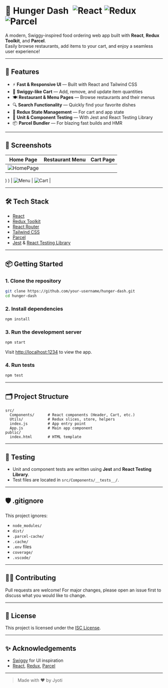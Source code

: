 # 🍔 **Hunger Dash** &nbsp;![React](https://img.shields.io/badge/React-20232A?style=flat&logo=react&logoColor=61DAFB) ![Redux](https://img.shields.io/badge/Redux-593D88?style=flat&logo=redux&logoColor=white) ![Parcel](https://img.shields.io/badge/Parcel-FF6F00?style=flat&logo=parcel&logoColor=white)

A modern, Swiggy-inspired food ordering web app built with **React**, **Redux Toolkit**, and **Parcel**.  
Easily browse restaurants, add items to your cart, and enjoy a seamless user experience!

---

## 🚀 **Features**

- ⚡️ **Fast & Responsive UI** — Built with React and Tailwind CSS
- 🛒 **Swiggy-like Cart** — Add, remove, and update item quantities
- 🍽️ **Restaurant & Menu Pages** — Browse restaurants and their menus
- 🔍 **Search Functionality** — Quickly find your favorite dishes
- 🧩 **Redux State Management** — For cart and app state
- 🧪 **Unit & Component Testing** — With Jest and React Testing Library
- 📦 **Parcel Bundler** — For blazing fast builds and HMR

---

## 📸 **Screenshots**

| Home Page | Restaurant Menu | Cart Page |
|-----------|-----------------|-----------|
| ![HomePage](https://github.com/user-attachments/assets/8cea9f58-a4a7-43cf-b42d-803f52f1c712)
)
) | ![Menu](https://i.imgur.com/your-menu-screenshot.png) | ![Cart](https://i.imgur.com/your-cart-screenshot.png) |

---

## 🛠️ **Tech Stack**

- [React](https://react.dev/)
- [Redux Toolkit](https://redux-toolkit.js.org/)
- [React Router](https://reactrouter.com/)
- [Tailwind CSS](https://tailwindcss.com/)
- [Parcel](https://parceljs.org/)
- [Jest](https://jestjs.io/) & [React Testing Library](https://testing-library.com/)

---

## 📦 **Getting Started**

### 1. **Clone the repository**
```sh
git clone https://github.com/your-username/hunger-dash.git
cd hunger-dash
```

### 2. **Install dependencies**
```sh
npm install
```

### 3. **Run the development server**
```sh
npm start
```
Visit [http://localhost:1234](http://localhost:1234) to view the app.

### 4. **Run tests**
```sh
npm test
```

---

## 🗂️ **Project Structure**

```
src/
  Components/      # React components (Header, Cart, etc.)
  Utils/           # Redux slices, store, helpers
  index.js         # App entry point
  App.js           # Main app component
public/
  index.html       # HTML template
```

---

## 📝 **Testing**

- Unit and component tests are written using **Jest** and **React Testing Library**.
- Test files are located in `src/Components/__tests__/`.

---

## 🛡️ **.gitignore**

This project ignores:
- `node_modules/`
- `dist/`
- `.parcel-cache/`
- `.cache/`
- `.env` files
- `coverage/`
- `.vscode/`

---

## 🙋‍♂️ **Contributing**

Pull requests are welcome! For major changes, please open an issue first to discuss what you would like to change.

---

## 📄 **License**

This project is licensed under the [ISC License](LICENSE).

---

## ✨ **Acknowledgements**

- [Swiggy](https://www.swiggy.com/) for UI inspiration
- [React](https://react.dev/), [Redux](https://redux-toolkit.js.org/), [Parcel](https://parceljs.org/)

---

> Made with ❤️ by Jyoti
